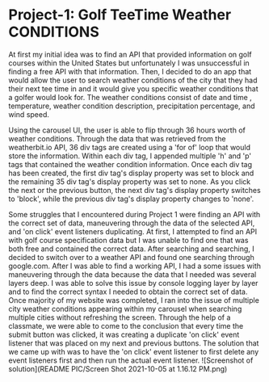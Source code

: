 
# Project-1: Golf TeeTime Weather CONDITIONS

At first my initial idea was to find an API that provided information on golf courses within the United States but unfortunately I was unsuccessful in finding a free API with that information. Then, I decided to do an app that would allow the user to search weather conditions of the city that they had their next tee time in and it would give you specific weather conditions that a golfer would look for. The weather conditions consist of date and time , temperature, weather condition description, precipitation percentage, and wind speed.  

Using the carousel UI, the user is able to flip through 36 hours worth of weather conditions. Through the data that was retrieved from the weatherbit.io API, 36 div tags are created using a 'for of' loop that would store the information. Within each div tag, I appended multiple 'h' and 'p' tags that contained the weather condition information. Once each div tag has been created, the first div tag's display property was set to block and the remaining 35 div tag's display property was set to none. As you click the next or the previous button, the next div tag's display property switches to 'block', while the previous div tag's display property changes to 'none'.

Some struggles that I encountered during Project 1 were finding an API with the correct set of data, maneuvering through the data of the selected API, and 'on click' event listeners duplicating.
At first, I attempted to find an API with golf course specification data but I was unable to find one that was both free and contained the correct data. After searching and searching, I decided to switch over to a weather API and found one searching through google.com.
After I was able to find a working API, I had a some issues with maneuvering through the data because the data that I needed was several layers deep. I was able to solve this issue by console logging layer by layer and to find the correct syntax I needed to obtain the correct set of data.
Once majority of my website was completed, I ran into the issue of multiple city weather conditions appearing within my carousel when searching multiple cities without refreshing the screen. Through the help of a classmate, we were able to come to the conclusion that every time the submit button was clicked, it was creating a duplicate 'on click' event listener that was placed on my next and previous buttons. The solution that we came up with was to have the 'on click' event listener to first delete any event listeners first and then run the actual event listener.
![Screenshot of solution](README PIC/Screen Shot 2021-10-05 at 1.16.12 PM.png)

